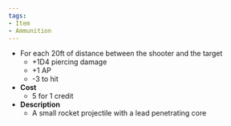 ```yaml
---
tags:
- Item
- Ammunition
---
```

- For each 20ft of distance between the shooter and the target
  - +1D4 piercing damage
  - +1 AP
  - -3 to hit
- **Cost**
  -  5 for 1 credit
- **Description**
  - A small rocket projectile with a lead penetrating core 
